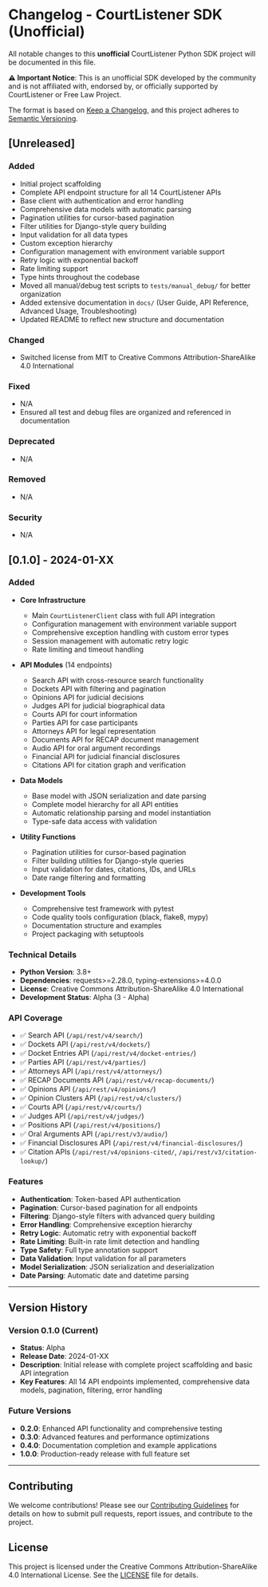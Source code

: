# Changelog - CourtListener SDK (Unofficial)

All notable changes to this **unofficial** CourtListener Python SDK project will be documented in this file.

**⚠️ Important Notice**: This is an unofficial SDK developed by the community and is not affiliated with, endorsed by, or officially supported by CourtListener or Free Law Project.

The format is based on [Keep a Changelog](https://keepachangelog.com/en/1.0.0/),
and this project adheres to [Semantic Versioning](https://semver.org/spec/v2.0.0.html).

## [Unreleased]

### Added
- Initial project scaffolding
- Complete API endpoint structure for all 14 CourtListener APIs
- Base client with authentication and error handling
- Comprehensive data models with automatic parsing
- Pagination utilities for cursor-based pagination
- Filter utilities for Django-style query building
- Input validation for all data types
- Custom exception hierarchy
- Configuration management with environment variable support
- Retry logic with exponential backoff
- Rate limiting support
- Type hints throughout the codebase
- Moved all manual/debug test scripts to `tests/manual_debug/` for better organization
- Added extensive documentation in `docs/` (User Guide, API Reference, Advanced Usage, Troubleshooting)
- Updated README to reflect new structure and documentation

### Changed
- Switched license from MIT to Creative Commons Attribution-ShareAlike 4.0 International

### Fixed
- N/A
- Ensured all test and debug files are organized and referenced in documentation

### Deprecated
- N/A

### Removed
- N/A

### Security
- N/A

## [0.1.0] - 2024-01-XX

### Added
- **Core Infrastructure**
  - Main `CourtListenerClient` class with full API integration
  - Configuration management with environment variable support
  - Comprehensive exception handling with custom error types
  - Session management with automatic retry logic
  - Rate limiting and timeout handling

- **API Modules** (14 endpoints)
  - Search API with cross-resource search functionality
  - Dockets API with filtering and pagination
  - Opinions API for judicial decisions
  - Judges API for judicial biographical data
  - Courts API for court information
  - Parties API for case participants
  - Attorneys API for legal representation
  - Documents API for RECAP document management
  - Audio API for oral argument recordings
  - Financial API for judicial financial disclosures
  - Citations API for citation graph and verification

- **Data Models**
  - Base model with JSON serialization and date parsing
  - Complete model hierarchy for all API entities
  - Automatic relationship parsing and model instantiation
  - Type-safe data access with validation

- **Utility Functions**
  - Pagination utilities for cursor-based pagination
  - Filter building utilities for Django-style queries
  - Input validation for dates, citations, IDs, and URLs
  - Date range filtering and formatting

- **Development Tools**
  - Comprehensive test framework with pytest
  - Code quality tools configuration (black, flake8, mypy)
  - Documentation structure and examples
  - Project packaging with setuptools

### Technical Details
- **Python Version**: 3.8+
- **Dependencies**: requests>=2.28.0, typing-extensions>=4.0.0
- **License**: Creative Commons Attribution-ShareAlike 4.0 International
- **Development Status**: Alpha (3 - Alpha)

### API Coverage
- ✅ Search API (`/api/rest/v4/search/`)
- ✅ Dockets API (`/api/rest/v4/dockets/`)
- ✅ Docket Entries API (`/api/rest/v4/docket-entries/`)
- ✅ Parties API (`/api/rest/v4/parties/`)
- ✅ Attorneys API (`/api/rest/v4/attorneys/`)
- ✅ RECAP Documents API (`/api/rest/v4/recap-documents/`)
- ✅ Opinions API (`/api/rest/v4/opinions/`)
- ✅ Opinion Clusters API (`/api/rest/v4/clusters/`)
- ✅ Courts API (`/api/rest/v4/courts/`)
- ✅ Judges API (`/api/rest/v4/judges/`)
- ✅ Positions API (`/api/rest/v4/positions/`)
- ✅ Oral Arguments API (`/api/rest/v3/audio/`)
- ✅ Financial Disclosures API (`/api/rest/v4/financial-disclosures/`)
- ✅ Citation APIs (`/api/rest/v4/opinions-cited/`, `/api/rest/v3/citation-lookup/`)

### Features
- **Authentication**: Token-based API authentication
- **Pagination**: Cursor-based pagination for all endpoints
- **Filtering**: Django-style filters with advanced query building
- **Error Handling**: Comprehensive exception hierarchy
- **Retry Logic**: Automatic retry with exponential backoff
- **Rate Limiting**: Built-in rate limit detection and handling
- **Type Safety**: Full type annotation support
- **Data Validation**: Input validation for all parameters
- **Model Serialization**: JSON serialization and deserialization
- **Date Parsing**: Automatic date and datetime parsing

---

## Version History

### Version 0.1.0 (Current)
- **Status**: Alpha
- **Release Date**: 2024-01-XX
- **Description**: Initial release with complete project scaffolding and basic API integration
- **Key Features**: All 14 API endpoints implemented, comprehensive data models, pagination, filtering, error handling

### Future Versions
- **0.2.0**: Enhanced API functionality and comprehensive testing
- **0.3.0**: Advanced features and performance optimizations
- **0.4.0**: Documentation completion and example applications
- **1.0.0**: Production-ready release with full feature set

---

## Contributing

We welcome contributions! Please see our [Contributing Guidelines](CONTRIBUTING.md) for details on how to submit pull requests, report issues, and contribute to the project.

## License

This project is licensed under the Creative Commons Attribution-ShareAlike 4.0 International License. See the [LICENSE](LICENSE) file for details. 
